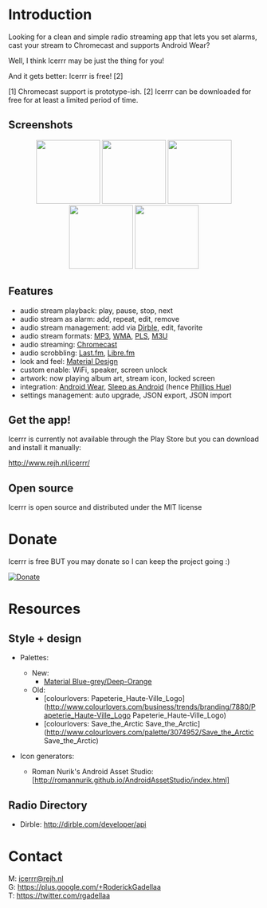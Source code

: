 Introduction
===========

Looking for a clean and simple radio streaming app that lets you set alarms, cast your stream to Chromecast and supports Android Wear?

Well, I think Icerrr may be just the thing for you!

And it gets better: Icerrr is free! [2]

[1] Chromecast support is prototype-ish.
[2] Icerrr can be downloaded for free for at least a limited period of time.

Screenshots
-------------

<center>
<img src="http://storage.rejh.nl/_stored/res/icerrr/screenshots/Screenshot_2015-10-01-09-14-02.png" width="128" />
<img src="http://storage.rejh.nl/_stored/res/icerrr/screenshots/Screenshot_2015-10-01-09-14-14.png" width="128" />
<img src="http://storage.rejh.nl/_stored/res/icerrr/screenshots/Screenshot_2015-10-01-09-06-28.png" width="128" />
<img src="http://storage.rejh.nl/_stored/res/icerrr/screenshots/Screenshot_2015-10-07-08-02-43.png" width="128" />
<img src="http://storage.rejh.nl/_stored/res/icerrr/screenshots/Screenshot_2015-10-01-09-16-24.png" width="128" />
</center>

Features
-------------

* audio stream playback: play, pause, stop, next
* audio stream as alarm: add, repeat, edit, remove
* audio stream management: add via [Dirble](https://dirble.com), edit, favorite
* audio stream formats: [MP3](https://en.wikipedia.org/wiki/MP3), [WMA](https://en.wikipedia.org/wiki/Windows_Media_Audio), [PLS](https://en.wikipedia.org/wiki/PLS_%28file_format%29), [M3U](https://en.wikipedia.org/wiki/M3U)
* audio streaming: [Chromecast](https://chromecast.com)
* audio scrobbling: [Last.fm](https://last.fm), [Libre.fm](https://libre.fm)
* look and feel: [Material Design](https://developer.android.com/design/material)
* custom enable: WiFi, speaker, screen unlock
* artwork: now playing album art, stream icon, locked screen
* integration: [Android Wear](https://android.com/wear), [Sleep as Android](https://play.google.com/store/apps/details?id=com.urbandroid.sleep) (hence [Phillips Hue](http://meethue.com))
* settings management: auto upgrade, JSON export, JSON import

Get the app!
-------------

Icerrr is currently not available through the Play Store but you can download and install it manually:

http://www.rejh.nl/icerrr/

Open source
-------------

Icerrr is open source and distributed under the MIT license

Donate
=========

Icerrr is free BUT you may donate so I can keep the project going :)

[![Donate](https://www.paypalobjects.com/en_US/i/btn/btn_donateCC_LG.gif)](https://www.paypal.com/cgi-bin/webscr?cmd=_donations&business=S6BCCM9LESNBU&lc=US&item_name=REJH%20Gadellaa&item_number=icerrr_droidapp&currency_code=EUR&bn=PP%2dDonationsBF%3abtn_donateCC_LG%2egif%3aNonHosted)

Resources
=========

Style + design
--------------

  * Palettes: 
    * New: 
      * [Material Blue-grey/Deep-Orange](https://www.materialpalette.com/blue-grey/deep-orange)
    * Old: 
      * [colourlovers: Papeterie_Haute-Ville_Logo](http://www.colourlovers.com/business/trends/branding/7880/Papeterie_Haute-Ville_Logo Papeterie_Haute-Ville_Logo)
      * [colourlovers: Save_the_Arctic Save_the_Arctic](http://www.colourlovers.com/palette/3074952/Save_the_Arctic Save_the_Arctic)

  * Icon generators:
    * Roman Nurik's Android Asset Studio: [http://romannurik.github.io/AndroidAssetStudio/index.html]

Radio Directory
---------------

* Dirble: http://dirble.com/developer/api

Contact
=======

M: icerrr@rejh.nl <br>
G: https://plus.google.com/+RoderickGadellaa <br>
T: https://twitter.com/rgadellaa <br>
